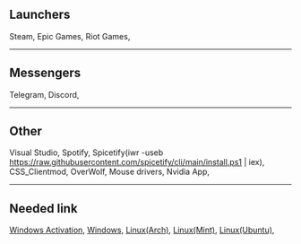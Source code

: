 Launchers
--------------------
Steam,
Epic Games,
Riot Games,

--------------------
Messengers
--------------------
Telegram,
Discord,

--------------------
Other
--------------------
Visual Studio,
Spotify,
Spicetify(iwr -useb https://raw.githubusercontent.com/spicetify/cli/main/install.ps1 | iex),
CSS_Clientmod,
OverWolf,
Mouse drivers,
Nvidia App,

--------------------
Needed link
--------------------
[Windows Activation](https://github.com/massgravel/Microsoft-Activation-Scripts),
[Windows](https://drive.google.com/file/d/1eyWO6xb16GEgR9Ps_i5flvaLX6S3VAdC/view),
[Linux(Arch)](https://archlinux.org/download/),
[Linux(Mint)](https://www.linuxmint.com/edition.php?id=316),
[Linux(Ubuntu)](https://ubuntu.com/download),
